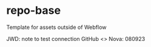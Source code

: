 # repo-base
Template for assets outside of Webflow

JWD: note to test connection GitHub <> Nova: 080923
